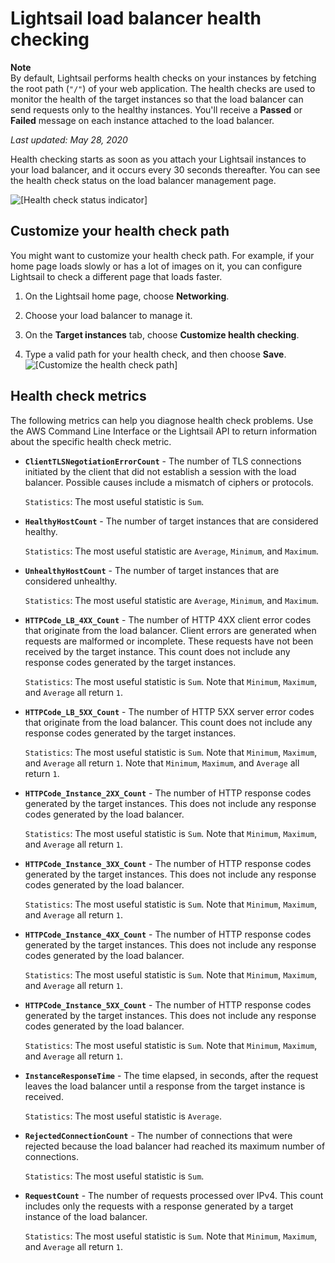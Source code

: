 # Lightsail load balancer health checking<a name="understanding-lightsail-load-balancer-health-checking"></a>

**Note**  
By default, Lightsail performs health checks on your instances by fetching the root path \(`"/"`\) of your web application\. The health checks are used to monitor the health of the target instances so that the load balancer can send requests only to the healthy instances\. You'll receive a **Passed** or **Failed** message on each instance attached to the load balancer\.

 *Last updated: May 28, 2020* 

Health checking starts as soon as you attach your Lightsail instances to your load balancer, and it occurs every 30 seconds thereafter\. You can see the health check status on the load balancer management page\.

![\[Health check status indicator\]](https://d9yljz1nd5001.cloudfront.net/en_us/f1c62fa5316bf1df017e7afb5a0e0a21/images/target-instances-health-check-passed.png)

## Customize your health check path<a name="why-customize-health-check-path"></a>

You might want to customize your health check path\. For example, if your home page loads slowly or has a lot of images on it, you can configure Lightsail to check a different page that loads faster\.

1. On the Lightsail home page, choose **Networking**\.

1. Choose your load balancer to manage it\.

1. On the **Target instances** tab, choose **Customize health checking**\.

1. Type a valid path for your health check, and then choose **Save**\.  
![\[Customize the health check path\]](https://d9yljz1nd5001.cloudfront.net/en_us/f1c62fa5316bf1df017e7afb5a0e0a21/images/customize-health-checking-path.png)

## Health check metrics<a name="health-check-metrics"></a>

The following metrics can help you diagnose health check problems\. Use the AWS Command Line Interface or the Lightsail API to return information about the specific health check metric\.
+ **`ClientTLSNegotiationErrorCount`** \- The number of TLS connections initiated by the client that did not establish a session with the load balancer\. Possible causes include a mismatch of ciphers or protocols\.

  `Statistics`: The most useful statistic is `Sum`\.
+ **`HealthyHostCount`** \- The number of target instances that are considered healthy\.

  `Statistics`: The most useful statistic are `Average`, `Minimum`, and `Maximum`\.
+ **`UnhealthyHostCount`** \- The number of target instances that are considered unhealthy\.

  `Statistics`: The most useful statistic are `Average`, `Minimum`, and `Maximum`\.
+ **`HTTPCode_LB_4XX_Count`** \- The number of HTTP 4XX client error codes that originate from the load balancer\. Client errors are generated when requests are malformed or incomplete\. These requests have not been received by the target instance\. This count does not include any response codes generated by the target instances\.

  `Statistics`: The most useful statistic is `Sum`\. Note that `Minimum`, `Maximum`, and `Average` all return `1`\.
+ **`HTTPCode_LB_5XX_Count`** \- The number of HTTP 5XX server error codes that originate from the load balancer\. This count does not include any response codes generated by the target instances\.

  `Statistics`: The most useful statistic is `Sum`\. Note that `Minimum`, `Maximum`, and `Average` all return `1`\. Note that `Minimum`, `Maximum`, and `Average` all return `1`\.
+ **`HTTPCode_Instance_2XX_Count`** \- The number of HTTP response codes generated by the target instances\. This does not include any response codes generated by the load balancer\.

  `Statistics`: The most useful statistic is `Sum`\. Note that `Minimum`, `Maximum`, and `Average` all return `1`\.
+ **`HTTPCode_Instance_3XX_Count`** \- The number of HTTP response codes generated by the target instances\. This does not include any response codes generated by the load balancer\. 

  `Statistics`: The most useful statistic is `Sum`\. Note that `Minimum`, `Maximum`, and `Average` all return `1`\.
+ **`HTTPCode_Instance_4XX_Count`** \- The number of HTTP response codes generated by the target instances\. This does not include any response codes generated by the load balancer\.

  `Statistics`: The most useful statistic is `Sum`\. Note that `Minimum`, `Maximum`, and `Average` all return `1`\.
+ **`HTTPCode_Instance_5XX_Count`** \- The number of HTTP response codes generated by the target instances\. This does not include any response codes generated by the load balancer\.

  `Statistics`: The most useful statistic is `Sum`\. Note that `Minimum`, `Maximum`, and `Average` all return `1`\.
+ **`InstanceResponseTime`** \- The time elapsed, in seconds, after the request leaves the load balancer until a response from the target instance is received\.

  `Statistics`: The most useful statistic is `Average`\.
+ **`RejectedConnectionCount`** \- The number of connections that were rejected because the load balancer had reached its maximum number of connections\.

  `Statistics`: The most useful statistic is `Sum`\.
+ **`RequestCount`** \- The number of requests processed over IPv4\. This count includes only the requests with a response generated by a target instance of the load balancer\.

  `Statistics`: The most useful statistic is `Sum`\. Note that `Minimum`, `Maximum`, and `Average` all return `1`\.